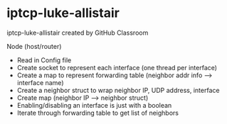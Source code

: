 # iptcp-luke-allistair
iptcp-luke-allistair created by GitHub Classroom

Node (host/router)

- Read in Config file
- Create socket to represent each interface (one thread per interface)
- Create a map to represent forwarding table (neighbor addr info —> interface name)
- Create a neighbor struct to wrap neighbor IP, UDP address, interface
- Create map (neighbor IP —> neighbor struct)
- Enabling/disabling an interface is just with a boolean
- Iterate through forwarding table to get list of neighbors

